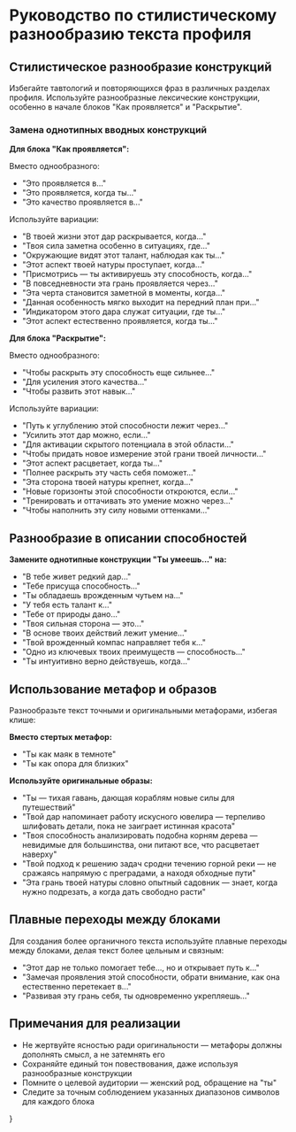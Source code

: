 # Руководство по стилистическому разнообразию текста профиля

## Стилистическое разнообразие конструкций

Избегайте тавтологий и повторяющихся фраз в различных разделах профиля. Используйте разнообразные лексические конструкции, особенно в начале блоков "Как проявляется" и "Раскрытие".

### Замена однотипных вводных конструкций

**Для блока "Как проявляется":**

Вместо однообразного:
- "Это проявляется в..."
- "Это проявляется, когда ты..."
- "Это качество проявляется в..."

Используйте вариации:
- "В твоей жизни этот дар раскрывается, когда..."
- "Твоя сила заметна особенно в ситуациях, где..."
- "Окружающие видят этот талант, наблюдая как ты..."
- "Этот аспект твоей натуры проступает, когда..."
- "Присмотрись — ты активируешь эту способность, когда..."
- "В повседневности эта грань проявляется через..."
- "Эта черта становится заметной в моменты, когда..."
- "Данная особенность мягко выходит на передний план при..."
- "Индикатором этого дара служат ситуации, где ты..."
- "Этот аспект естественно проявляется, когда ты..."

**Для блока "Раскрытие":**

Вместо однообразного:
- "Чтобы раскрыть эту способность еще сильнее..."
- "Для усиления этого качества..."
- "Чтобы развить этот навык..."

Используйте вариации:
- "Путь к углублению этой способности лежит через..."
- "Усилить этот дар можно, если..."
- "Для активации скрытого потенциала в этой области..."
- "Чтобы придать новое измерение этой грани твоей личности..."
- "Этот аспект расцветает, когда ты..."
- "Полнее раскрыть эту часть себя поможет..."
- "Эта сторона твоей натуры крепнет, когда..."
- "Новые горизонты этой способности откроются, если..."
- "Тренировать и оттачивать это умение можно через..."
- "Чтобы наполнить эту силу новыми оттенками..."

## Разнообразие в описании способностей

**Замените однотипные конструкции "Ты умеешь..." на:**
- "В тебе живет редкий дар..."
- "Тебе присуща способность..."
- "Ты обладаешь врожденным чутьем на..."
- "У тебя есть талант к..."
- "Тебе от природы дано..."
- "Твоя сильная сторона — это..."
- "В основе твоих действий лежит умение..."
- "Твой врожденный компас направляет тебя к..."
- "Одно из ключевых твоих преимуществ — способность..."
- "Ты интуитивно верно действуешь, когда..."

## Использование метафор и образов

Разнообразьте текст точными и оригинальными метафорами, избегая клише:

**Вместо стертых метафор:**
- "Ты как маяк в темноте"
- "Ты как опора для близких"

**Используйте оригинальные образы:**
- "Ты — тихая гавань, дающая кораблям новые силы для путешествий"
- "Твой дар напоминает работу искусного ювелира — терпеливо шлифовать детали, пока не заиграет истинная красота"
- "Твоя способность анализировать подобна корням дерева — невидимые для большинства, они питают все, что расцветает наверху"
- "Твой подход к решению задач сродни течению горной реки — не сражаясь напрямую с преградами, а находя обходные пути"
- "Эта грань твоей натуры словно опытный садовник — знает, когда нужно подрезать, а когда дать свободно расти"

## Плавные переходы между блоками

Для создания более органичного текста используйте плавные переходы между блоками, делая текст более цельным и связным:

- "Этот дар не только помогает тебе..., но и открывает путь к..."
- "Замечая проявления этой способности, обрати внимание, как она естественно перетекает в..."
- "Развивая эту грань себя, ты одновременно укрепляешь..."

## Примечания для реализации

- Не жертвуйте ясностью ради оригинальности — метафоры должны дополнять смысл, а не затемнять его
- Сохраняйте единый тон повествования, даже используя разнообразные конструкции
- Помните о целевой аудитории — женский род, обращение на "ты"
- Следите за точным соблюдением указанных диапазонов символов для каждого блока

} 